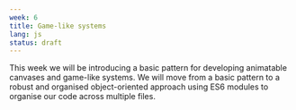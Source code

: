 ```yaml
---
week: 6
title: Game-like systems
lang: js
status: draft
---
```


This week we will be introducing a basic pattern for developing animatable canvases and game-like systems.
We will move from a basic pattern to a robust and organised object-oriented approach using ES6 modules to organise our code across multiple files.

